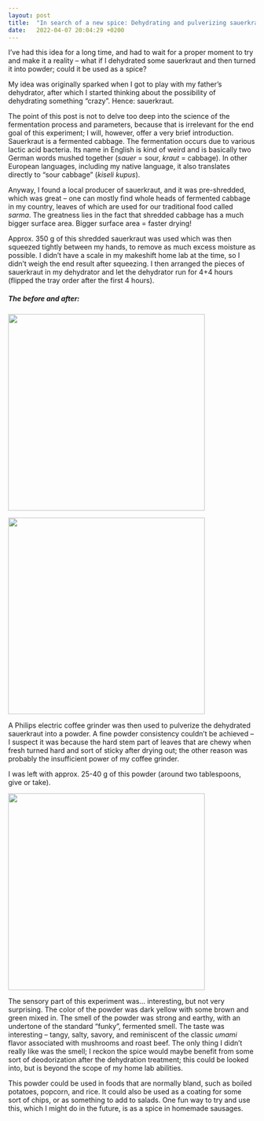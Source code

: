 ```yaml
---
layout: post
title:  "In search of a new spice: Dehydrating and pulverizing sauerkraut"
date:   2022-04-07 20:04:29 +0200
---
```


I’ve had this idea for a long time, and had to wait for a proper moment to try and make it a reality – what if I dehydrated some sauerkraut and then turned it into powder; could it be used as a spice?

My idea was originally sparked when I got to play with my father’s dehydrator, after which I started thinking about the possibility of dehydrating something “crazy”. Hence: sauerkraut. 

The point of this post is not to delve too deep into the science of the fermentation process and parameters, because that is irrelevant for the end goal of this experiment; I will, however, offer a very brief introduction. Sauerkraut is a fermented cabbage. The fermentation occurs due to various lactic acid bacteria. Its name in English is kind of weird and is basically two German words mushed together (*sauer* = sour, *kraut* = cabbage). In other European languages, including my native language, it also translates directly to “sour cabbage” (*kiseli kupus*).

Anyway, I found a local producer of sauerkraut, and it was pre-shredded, which was great – one can mostly find whole heads of fermented cabbage in my country, leaves of which are used for our traditional food called *sarma*. The greatness lies in the fact that shredded cabbage has a much bigger surface area. Bigger surface area = faster drying!

Approx. 350 g of this shredded sauerkraut was used which was then squeezed tightly between my hands, to remove as much excess moisture as possible. I didn’t have a scale in my makeshift home lab at the time, so I didn’t weigh the end result after squeezing. I then arranged the pieces of sauerkraut in my dehydrator and let the dehydrator run for 4+4 hours (flipped the tray order after the first 4 hours).

##### The before and after:

<img src="https://i.imgur.com/frZiFAb.jpg" height="400 px" width="auto">
<p></p>
<img src="https://i.imgur.com/mXeVD47.jpg" height="400 px" width="auto">

A Philips electric coffee grinder was then used to pulverize the dehydrated sauerkraut into a powder. A fine powder consistency couldn’t be achieved – I suspect it was because the hard stem part of leaves that are chewy when fresh turned hard and sort of sticky after drying out; the other reason was probably the insufficient power of my coffee grinder.

I was left with approx. 25-40 g of this powder (around two tablespoons, give or take).

<img src="https://i.imgur.com/Gjr1yXI.jpg" height="400 px" width="auto">

The sensory part of this experiment was... interesting, but not very surprising. The color of the powder was dark yellow with some brown and green mixed in. The smell of the powder was strong and earthy, with an undertone of the standard “funky”, fermented smell. The taste was interesting – tangy, salty, savory, and reminiscent of the classic *umami* flavor associated with mushrooms and roast beef. The only thing I didn’t really like was the smell; I reckon the spice would maybe benefit from some sort of deodorization after the dehydration treatment; this could be looked into, but is beyond the scope of my home lab abilities.

This powder could be used in foods that are normally bland, such as boiled potatoes, popcorn, and rice. It could also be used as a coating for some sort of chips, or as something to add to salads. One fun way to try and use this, which I might do in the future, is as a spice in homemade sausages.
